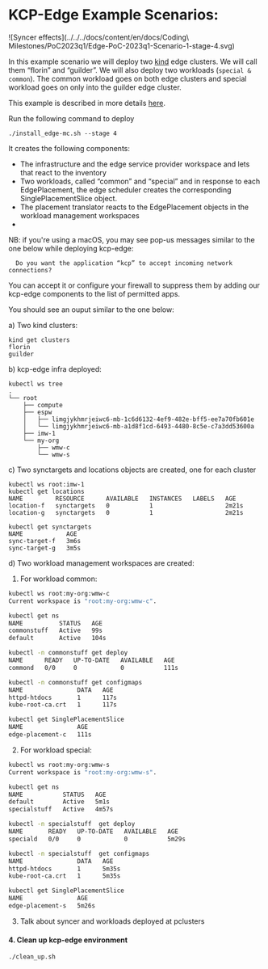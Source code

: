 # KCP-Edge Example Scenarios:

![Syncer effects](../../../docs/content/en/docs/Coding\ Milestones/PoC2023q1/Edge-PoC-2023q1-Scenario-1-stage-4.svg)

In this example scenario we will deploy two [kind](https://kind.sigs.k8s.io/) edge clusters. We will call them “florin” and “guilder”. We will also deploy two workloads (`special & common`). The common workload goes on both edge clusters and special workload goes on only into the guilder edge cluster.

This example is described in more details [here](https://docs.kcp-edge.io/docs/coding-milestones/poc2023q1/example1/). 

Run the following command to deploy 

```shell
./install_edge-mc.sh --stage 4
```

It creates the following components:

-  The infrastructure and the edge service provider workspace and lets that react to the inventory
-  Two workloads, called “common” and “special” and in response to each EdgePlacement, the edge scheduler creates the corresponding SinglePlacementSlice object.
-  The placement translator reacts to the EdgePlacement objects in the workload management workspaces
- 


NB: if you're using a macOS, you may see pop-us messages similar to the one below while deploying kcp-edge: 

```shell
  Do you want the application “kcp” to accept incoming network connections?
```

You can accept it or configure your firewall to suppress them by adding our kcp-edge components to the list of permitted apps.


You should see an ouput similar to the one below:

a) Two kind clusters:

```shell
kind get clusters
florin
guilder
```

b) kcp-edge infra deployed:

```shell
kubectl ws tree
.
└── root
    ├── compute
    ├── espw
    │   ├── limgjykhmrjeiwc6-mb-1c6d6132-4ef9-482e-bff5-ee7a70fb601e
    │   └── limgjykhmrjeiwc6-mb-a1d8f1cd-6493-4480-8c5e-c7a3dd53600a
    ├── imw-1
    └── my-org
        ├── wmw-c
        └── wmw-s
```

c) Two synctargets and locations objects are created, one for each cluster

```shell
kubectl ws root:imw-1
kubectl get locations
NAME         RESOURCE      AVAILABLE   INSTANCES   LABELS   AGE
location-f   synctargets   0           1                    2m21s
location-g   synctargets   0           1                    2m21s

kubectl get synctargets
NAME            AGE
sync-target-f   3m6s
sync-target-g   3m5s
```

d)  Two workload management workspaces are created:

1. For workload common:

```bash
kubectl ws root:my-org:wmw-c
Current workspace is "root:my-org:wmw-c".

kubectl get ns
NAME          STATUS   AGE
commonstuff   Active   99s
default       Active   104s

kubectl -n commonstuff get deploy
NAME      READY   UP-TO-DATE   AVAILABLE   AGE
commond   0/0     0            0           111s

kubectl -n commonstuff get configmaps
NAME               DATA   AGE
httpd-htdocs       1      117s
kube-root-ca.crt   1      117s

kubectl get SinglePlacementSlice
NAME               AGE
edge-placement-c   111s
```

2. For workload special:

```bash
kubectl ws root:my-org:wmw-s
Current workspace is "root:my-org:wmw-s".

kubectl get ns
NAME           STATUS   AGE
default        Active   5m1s
specialstuff   Active   4m57s

kubectl -n specialstuff  get deploy
NAME       READY   UP-TO-DATE   AVAILABLE   AGE
speciald   0/0     0            0           5m29s

kubectl -n specialstuff  get configmaps
NAME               DATA   AGE
httpd-htdocs       1      5m35s
kube-root-ca.crt   1      5m35s

kubectl get SinglePlacementSlice
NAME               AGE
edge-placement-s   5m26s
```

3. Talk about syncer and workloads deployed at pclusters

#### 4. Clean up kcp-edge environment

```bash
./clean_up.sh
```